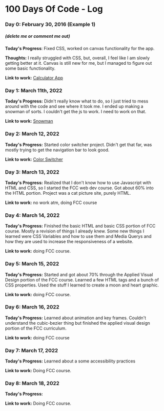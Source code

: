 # 100 Days Of Code - Log

### Day 0: February 30, 2016 (Example 1)
##### (delete me or comment me out)

**Today's Progress**: Fixed CSS, worked on canvas functionality for the app.

**Thoughts:** I really struggled with CSS, but, overall, I feel like I am slowly getting better at it. Canvas is still new for me, but I managed to figure out some basic functionality.

**Link to work:** [Calculator App](http://www.example.com)


### Day 1: March 11th, 2022

**Today's Progress:** Didn't really know what to do, so I just tried to mess around with the code and see where it took me. I ended up making a snowman of sorts. I couldn't get the js to work. I need to work on that. 

**Link to work:** [Snowman](https://github.com/c4leab/100-days-of-code/blob/master/first.html)


### Day 2: March 12, 2022

**Today's Progress:** Started color switcher project. Didn't get that far, was mostly trying to get the navigation bar to look good.

**Link to work:** [Color Switcher](https://github.com/c4leab/100-days-of-code/blob/master/cs.html)


### Day 3: March 13, 2022

**Today's Progress:** Realized that I don't know how to use Javascript with HTML and CSS, so I started the FCC web dev course. Got about 60% into the HTML portion. Project was a cat picture site, purely HTML.

**Link to work:** no work atm, doing FCC course


### Day 4: March 14, 2022

**Today's Progress:** Finished the basic HTML and basic CSS portion of FCC course. Mostly a revision of things I already knew. Some new things I learned were CSS Variables and how to use them and Media Querys and how they are used to increase the responsiveness of a website.

**Link to work:** doing FCC course.


### Day 5: March 15, 2022

**Today's Progress:** Started and got about 70% through the Applied Visual Design portion of the FCC course. Learned a few HTML tags and a bunch of CSS properties. Used the stuff I learned to create a moon and heart graphic. 

**Link to work:** doing FCC course.


### Day 6: March 16, 2022

**Today's Progress:** Learned about animation and key frames. Couldn't understand the cubic-bezier thing but finished the applied visual design portion of the FCC curriculum.

**Link to work:** doing FCC course


### Day 7: March 17, 2022

**Today's Progress:** Learned about a some accessibility practices

**Link to work:** Doing FCC course.


### Day 8: March 18, 2022

**Today's Progress:**

**Link to work:** Doing FCC course.

